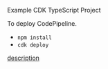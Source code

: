 Example CDK TypeScript Project

To deploy CodePipeline.

* `npm install`
* `cdk deploy`

[description](https://figmentresearch.com/aws/codepipeline)